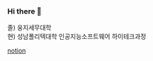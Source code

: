 ### Hi there 👋

졸) 웅지세무대학 <br>
현) 성남폴리텍대학 인공지능소프트웨어 하이테크과정


<a href="https://helpful-budget-5ec.notion.site/6281a7bdbc704edfb1dfb05dd78ddb2c" target="_blank">

<a href="https://helpful-budget-5ec.notion.site/6281a7bdbc704edfb1dfb05dd78ddb2c" target="_blank">notion</a>



<!--
**juyub/juyub** is a ✨ _special_ ✨ repository because its `README.md` (this file) appears on your GitHub profile.

Here are some ideas to get you started:

- 🔭 I’m currently working on ...
- 🌱 I’m currently learning ...
- 👯 I’m looking to collaborate on ...
- 🤔 I’m looking for help with ...
- 💬 Ask me about ...
- 📫 How to reach me: ...
- 😄 Pronouns: ...
- ⚡ Fun fact: ...
-->
